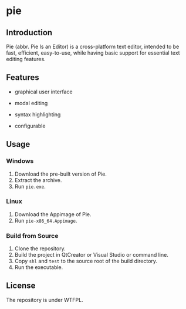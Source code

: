 # pie

## Introduction

Pie (abbr. Pie Is an Editor) is a cross-platform text editor, intended to be fast, efficient, easy-to-use, while having basic support for essential text editing features.

## Features

- graphical user interface

- modal editing

- syntax highlighting

- configurable

## Usage

### Windows

1. Download the pre-built version of Pie.
2. Extract the archive.
3. Run `pie.exe`.

### Linux

1. Download the Appimage of Pie.
2. Run `pie-x86_64.Appimage`.

### Build from Source

1. Clone the repository.
2. Build the project in QtCreator or Visual Studio or command line.
3. Copy `shl` and `test` to the source root of the build directory.
4. Run the executable.

## License

The repository is under WTFPL.
